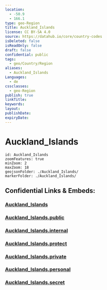 ```yaml
---
location:
  - -50.9
  - 166.1
type: geo-Region
title: Auckland_Islands
license: CC BY-SA 4.0
source: https://datahub.io/core/country-codes
isDeleted: false
isReadOnly: false
draft: false
confidential: public
tags:
  - geo/Country/Region
aliases:
  - Auckland_Islands
Languages:
  - de
cssclasses:
  - geo-Region
publish: true
linkTitle:
keywords:
layout:
publishDate:
expiryDate:
---
```


# Auckland_Islands

```leaflet
id: Auckland_Islands
zoomFeatures: true 
minZoom: 2 
maxZoom: 18
geojsonFolder: ./Auckland_Islands/
markerFolder: ./Auckland_Islands/
```


## Confidential Links & Embeds: 

### [Auckland_Islands](/_Standards/Earth/Continent/Australasia/New_Zealand/Regions~New_Zealand/Auckland_Islands.md) 

### [Auckland_Islands.public](/_public/Earth/Continent/Australasia/New_Zealand/Regions~New_Zealand/Auckland_Islands.public.md) 

### [Auckland_Islands.internal](/_internal/Earth/Continent/Australasia/New_Zealand/Regions~New_Zealand/Auckland_Islands.internal.md) 

### [Auckland_Islands.protect](/_protect/Earth/Continent/Australasia/New_Zealand/Regions~New_Zealand/Auckland_Islands.protect.md) 

### [Auckland_Islands.private](/_private/Earth/Continent/Australasia/New_Zealand/Regions~New_Zealand/Auckland_Islands.private.md) 

### [Auckland_Islands.personal](/_personal/Earth/Continent/Australasia/New_Zealand/Regions~New_Zealand/Auckland_Islands.personal.md) 

### [Auckland_Islands.secret](/_secret/Earth/Continent/Australasia/New_Zealand/Regions~New_Zealand/Auckland_Islands.secret.md)

